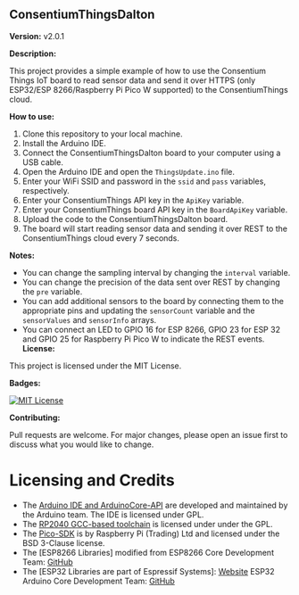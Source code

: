 ## ConsentiumThingsDalton

**Version:** v2.0.1

**Description:**

This project provides a simple example of how to use the Consentium Things IoT board to read sensor data and send it over HTTPS (only ESP32/ESP 8266/Raspberry Pi Pico W supported) to the ConsentiumThings cloud.

**How to use:**

1. Clone this repository to your local machine.
2. Install the Arduino IDE.
3. Connect the ConsentiumThingsDalton board to your computer using a USB cable.
4. Open the Arduino IDE and open the `ThingsUpdate.ino` file.
5. Enter your WiFi SSID and password in the `ssid` and `pass` variables, respectively.
6. Enter your ConsentiumThings API key in the `ApiKey` variable.
7. Enter your ConsentiumThings board API key in the `BoardApiKey` variable.
8. Upload the code to the ConsentiumThingsDalton board.
9. The board will start reading sensor data and sending it over REST to the ConsentiumThings cloud every 7 seconds.

**Notes:**

* You can change the sampling interval by changing the `interval` variable.
* You can change the precision of the data sent over REST by changing the `pre` variable.
* You can add additional sensors to the board by connecting them to the appropriate pins and updating the `sensorCount` variable and the `sensorValues` and `sensorInfo` arrays.
* You can connect an LED to GPIO 16 for ESP 8266, GPIO 23 for ESP 32 and GPIO 25 for Raspberry Pi Pico W to indicate the REST events.
**License:**

This project is licensed under the MIT License.

**Badges:**

[![MIT License](https://img.shields.io/badge/license-MIT-blue.svg)](LICENSE)

**Contributing:**

Pull requests are welcome. For major changes, please open an issue first to discuss what you would like to change.

# Licensing and Credits
* The [Arduino IDE and ArduinoCore-API](https://arduino.cc) are developed and maintained by the Arduino team. The IDE is licensed under GPL.
* The [RP2040 GCC-based toolchain](https://github.com/earlephilhower/pico-quick-toolchain) is licensed under under the GPL.
* The [Pico-SDK](https://github.com/raspberrypi/pico-sdk) is by Raspberry Pi (Trading) Ltd and licensed under the BSD 3-Clause license.
* The [ESP8266 Libraries] modified from ESP8266 Core Development Team: [GitHub](https://github.com/esp8266/Arduino)
* The [ESP32 Libraries are part of Espressif Systems]: [Website](https://www.espressif.com/) ESP32 Arduino Core Development Team: [GitHub](https://github.com/espressif/arduino-esp32)
  
